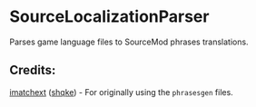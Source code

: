 # SourceLocalizationParser
Parses game language files to SourceMod phrases translations.

## Credits:
[imatchext](https://github.com/shqke/imatchext) ([shqke](https://github.com/shqke)) - For originally using the `phrasesgen` files.
